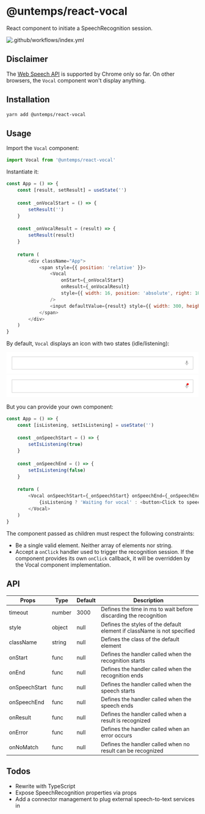 # @untemps/react-vocal

React component to initiate a SpeechRecognition session.

![.github/workflows/index.yml](https://github.com/untemps/react-vocal/workflows/.github/workflows/index.yml/badge.svg?branch=master)

## Disclaimer

The [Web Speech API](https://developer.mozilla.org/fr/docs/Web/API/Web_Speech_API) is supported by Chrome only so far. On other browsers, the `Vocal` component won't display anything.

## Installation

```bash
yarn add @untemps/react-vocal
```

## Usage

Import the `Vocal` component:

```javascript
import Vocal from '@untemps/react-vocal'
```

Instantiate it:

```javascript
const App = () => {
	const [result, setResult] = useState('')

	const _onVocalStart = () => {
		setResult('')
	}

	const _onVocalResult = (result) => {
		setResult(result)
	}

	return (
		<div className="App">
			<span style={{ position: 'relative' }}>
				<Vocal
					onStart={_onVocalStart}
					onResult={_onVocalResult}
					style={{ width: 16, position: 'absolute', right: 10, top: -2 }}
				/>
				<input defaultValue={result} style={{ width: 300, height: 40 }} />
			</span>
		</div>
	)
}
```

By default, `Vocal` displays an icon with two states (idle/listening):

![Idle icon](./icon-idle.png)
![Listening icon](./icon-listening.png)

But you can provide your own component:

```javascript
const App = () => {
	const [isListening, setIsListening] = useState('')

	const _onSpeechStart = () => {
		setIsListening(true)
	}

	const _onSpeechEnd = () => {
		setIsListening(false)
	}

	return (
		<Vocal onSpeechStart={_onSpeechStart} onSpeechEnd={_onSpeechEnd}>
			{isListening ? 'Waiting for vocal' : <button>Click to speech</button>}
		</Vocal>
	)
}
```

The component passed as children must respect the following constraints:

-   Be a single valid element. Neither array of elements nor string.
-   Accept a `onClick` handler used to trigger the recognition session. If the component provides its own `onClick` callback, it will be overridden by the Vocal component implementation.

## API

| Props         | Type   | Default | Description                                                             |
| ------------- | ------ | ------- | ----------------------------------------------------------------------- |
| timeout       | number | 3000    | Defines the time in ms to wait before discarding the recognition        |
| style         | object | null    | Defines the styles of the default element if className is not specified |
| className     | string | null    | Defines the class of the default element                                |
| onStart       | func   | null    | Defines the handler called when the recognition starts                  |
| onEnd         | func   | null    | Defines the handler called when the recognition ends                    |
| onSpeechStart | func   | null    | Defines the handler called when the speech starts                       |
| onSpeechEnd   | func   | null    | Defines the handler called when the speech ends                         |
| onResult      | func   | null    | Defines the handler called when a result is recognized                  |
| onError       | func   | null    | Defines the handler called when an error occurs                         |
| onNoMatch     | func   | null    | Defines the handler called when no result can be recognized             |

## Todos

-   Rewrite with TypeScript
-   Expose SpeechRecognition properties via props
-   Add a connector management to plug external speech-to-text services in
